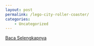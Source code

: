 ```yaml
---
layout: post
permalink: /lego-city-roller-coaster/
categories:
    - Uncategorized
---
```


[Baca Selengkapnya](/06)